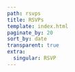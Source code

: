 ```yaml
---
path: rsvps
title: RSVPs
template: index.html
paginate_by: 20
sort_by: date
transparent: true
extra:
  singular: RSVP
---
```

